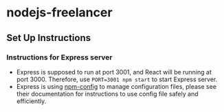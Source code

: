 # nodejs-freelancer

## Set Up Instructions

### Instructions for Express server
 - Express is supposed to run at port 3001, and React will be running at port 3000. Therefore, use `PORT=3001 npm start` to start Express server.
 - Express is using [npm-config](https://www.npmjs.com/package/config) to manage configuration files, please see their documentation for instructions to use config file safely and efficiently.   